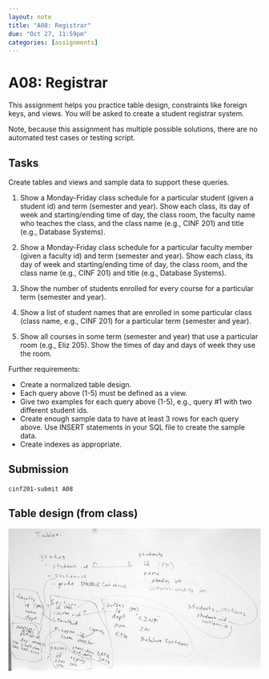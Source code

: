 ```yaml
---
layout: note
title: "A08: Registrar"
due: "Oct 27, 11:59pm"
categories: [assignments]
---
```


# A08: Registrar

This assignment helps you practice table design, constraints like foreign keys, and views. You will be asked to create a student registrar system.

Note, because this assignment has multiple possible solutions, there are no automated test cases or testing script.

## Tasks

Create tables and views and sample data to support these queries.

1. Show a Monday-Friday class schedule for a particular student (given a student id) and term (semester and year). Show each class, its day of week and starting/ending time of day, the class room, the faculty name who teaches the class, and the class name (e.g., CINF 201) and title (e.g., Database Systems).

2. Show a Monday-Friday class schedule for a particular faculty member (given a faculty id) and term (semester and year). Show each class, its day of week and starting/ending time of day, the class room, and the class name (e.g., CINF 201) and title (e.g., Database Systems).

3. Show the number of students enrolled for every course for a particular term (semester and year).

4. Show a list of student names that are enrolled in some particular class (class name, e.g., CINF 201) for a particular term (semester and year).

5. Show all courses in some term (semester and year) that use a particular room (e.g., Eliz 205). Show the times of day and days of week they use the room.

Further requirements:

- Create a normalized table design.
- Each query above (1-5) must be defined as a view.
- Give two examples for each query above (1-5), e.g., query #1 with two different student ids.
- Create enough sample data to have at least 3 rows for each query above. Use INSERT statements in your SQL file to create the sample data.
- Create indexes as appropriate.

## Submission

~~~
cinf201-submit A08
~~~


## Table design (from class)

![Registrar tables](/images/registrar-tables.jpeg)



